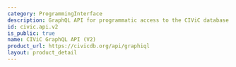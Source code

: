 ```yaml
---
category: ProgrammingInterface
description: GraphQL API for programmatic access to the CIViC database.
id: civic.api.v2
is_public: true
name: CIViC GraphQL API (V2)
product_url: https://civicdb.org/api/graphiql
layout: product_detail
---
```

